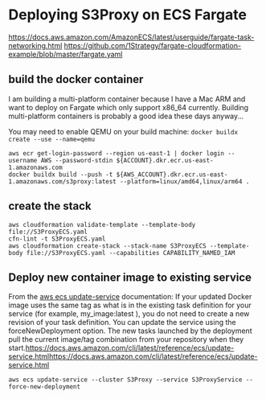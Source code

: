 # Deploying S3Proxy on ECS Fargate

https://docs.aws.amazon.com/AmazonECS/latest/userguide/fargate-task-networking.html
https://github.com/1Strategy/fargate-cloudformation-example/blob/master/fargate.yaml

## build the docker container
I am building a multi-platform container because I have a Mac ARM and want to deploy on Fargate which only
support x86_64 currently. Building multi-platform containers is probably a good idea these days anyway...

You may need to enable QEMU on your build machine: 
`docker buildx create --use --name=qemu`

```
aws ecr get-login-password --region us-east-1 | docker login --username AWS --password-stdin ${ACCOUNT}.dkr.ecr.us-east-1.amazonaws.com
docker buildx build --push -t ${AWS_ACCOUNT}.dkr.ecr.us-east-1.amazonaws.com/s3proxy:latest --platform=linux/amd64,linux/arm64 .
```

## create the stack
```
aws cloudformation validate-template --template-body file://S3ProxyECS.yaml
cfn-lint -t S3ProxyECS.yaml
aws cloudformation create-stack --stack-name S3ProxyECS --template-body file://S3ProxyECS.yaml --capabilities CAPABILITY_NAMED_IAM
```

## Deploy new container image to existing service
From the [aws ecs update-service](https://docs.aws.amazon.com/cli/latest/reference/ecs/update-service.html) documentation: If your updated Docker image uses the same tag as what is in the existing task definition for your service (for example, my_image:latest ), you do not need to create a new revision of your task definition. You can update the service using the forceNewDeployment option. The new tasks launched by the deployment pull the current image/tag combination from your repository when they start.https://docs.aws.amazon.com/cli/latest/reference/ecs/update-service.htmlhttps://docs.aws.amazon.com/cli/latest/reference/ecs/update-service.html

```
aws ecs update-service --cluster S3Proxy --service S3ProxyService --force-new-deployment
```

